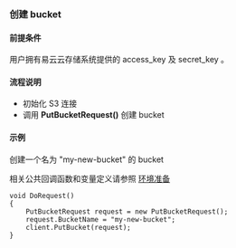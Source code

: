 ### 创建 bucket

#### 前提条件

用户拥有易云云存储系统提供的 access_key 及 secret_key 。

#### 流程说明

* 初始化 S3 连接
* 调用 **PutBucketRequest()** 创建 bucket

#### 示例

创建一个名为 "my-new-bucket" 的 bucket

相关公共回调函数和变量定义请参照 [环境准备](../prepare.md)
```
void DoRequest()
{
    PutBucketRequest request = new PutBucketRequest();
    request.BucketName = "my-new-bucket";
    client.PutBucket(request);
}
```
